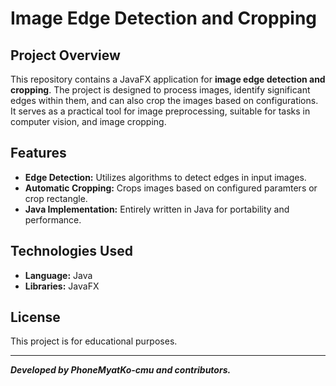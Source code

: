 # Image Edge Detection and Cropping

## Project Overview

This repository contains a JavaFX application for **image edge detection and cropping**. The project is designed to process images, identify significant edges within them, and can also crop the images based on configurations. It serves as a practical tool for image preprocessing, suitable for tasks in computer vision, and image cropping.

## Features

- **Edge Detection:** Utilizes algorithms to detect edges in input images.
- **Automatic Cropping:** Crops images based on configured paramters or crop rectangle.
- **Java Implementation:** Entirely written in Java for portability and performance.

## Technologies Used

- **Language:** Java
- **Libraries:** JavaFX

  
## License

This project is for educational purposes.  

---

_**Developed by PhoneMyatKo-cmu and contributors.**_
